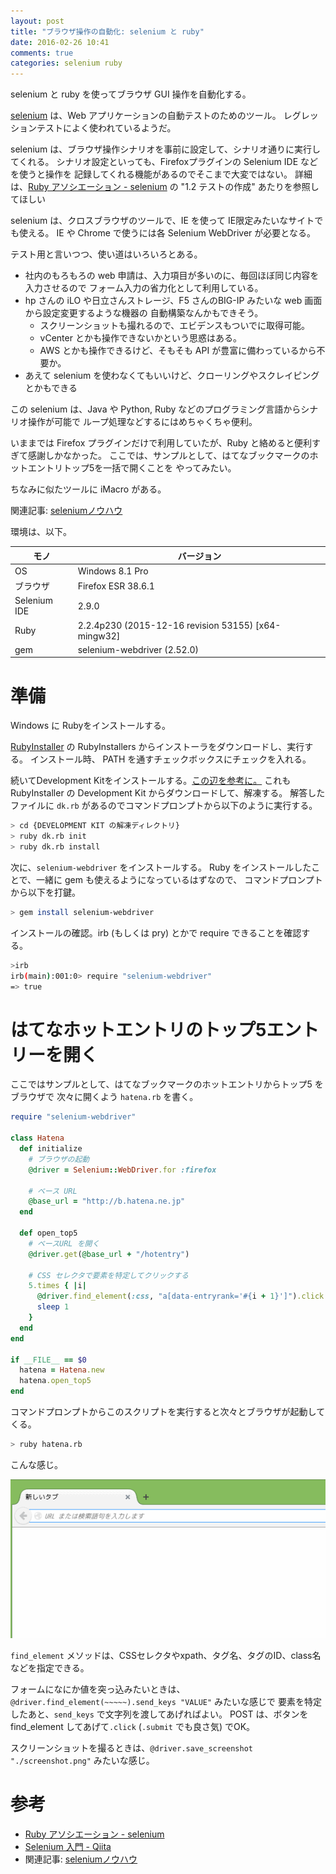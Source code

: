 ```yaml
---
layout: post
title: "ブラウザ操作の自動化: selenium と ruby"
date: 2016-02-26 10:41
comments: true
categories: selenium ruby
---
```


selenium と ruby を使ってブラウザ GUI 操作を自動化する。

[selenium](http://www.seleniumhq.org/) は、Web アプリケーションの自動テストのためのツール。
レグレッションテストによく使われているようだ。

selenium は、ブラウザ操作シナリオを事前に設定して、シナリオ通りに実行してくれる。
シナリオ設定といっても、Firefoxプラグインの Selenium IDE などを使うと操作を
記録してくれる機能があるのでそこまで大変ではない。
詳細は、[Ruby アソシエーション - selenium](http://www.ruby.or.jp/ja/tech/development_tool/reg_test/) の "1.2 テストの作成"
あたりを参照してほしい



selenium は、クロスブラウザのツールで、IE を使って IE限定みたいなサイトでも使える。
IE や Chrome で使うには各 Selenium WebDriver が必要となる。

テスト用と言いつつ、使い道はいろいろとある。

- 社内のもろもろの web 申請は、入力項目が多いのに、毎回ほぼ同じ内容を入力させるので
  フォーム入力の省力化として利用している。
- hp さんの iLO や日立さんストレージ、F5 さんのBIG-IP みたいな web 画面から設定変更するような機器の
  自動構築なんかもできそう。
  - スクリーンショットも撮れるので、エビデンスもついでに取得可能。
  - vCenter とかも操作できないかという思惑はある。
  - AWS とかも操作できるけど、そもそも API が豊富に備わっているから不要か。
- あえて selenium を使わなくてもいいけど、クローリングやスクレイピングとかもできる


この selenium は、Java や Python, Ruby などのプログラミング言語からシナリオ操作が可能で
ループ処理などするにはめちゃくちゃ便利。


いままでは Firefox プラグインだけで利用していたが、Ruby と絡めると便利すぎて感謝しかなかった。
ここでは、サンプルとして、はてなブックマークのホットエントリトップ5を一括で開くことを
やってみたい。

ちなみに似たツールに iMacro がある。


関連記事: [seleniumノウハウ](http://momota.github.io/blog/2016/05/28/selenium-know-how/)

<!-- more -->


環境は、以下。

モノ         | バージョン
-------------|----------------------------------------------------
OS           | Windows 8.1 Pro
ブラウザ     | Firefox ESR 38.6.1
Selenium IDE | 2.9.0
Ruby         | 2.2.4p230 (2015-12-16 revision 53155) [x64-mingw32]
gem          | selenium-webdriver (2.52.0)



準備
====

Windows に Rubyをインストールする。

[RubyInstaller](http://rubyinstaller.org/downloads/) の RubyInstallers からインストーラをダウンロードし、実行する。
インストール時、 PATH を通すチェックボックスにチェックを入れる。

続いてDevelopment Kitをインストールする。[この辺を参考に。](http://www.rubylife.jp/railsinstall/rails/index4.html)
これも RubyInstaller の Development Kit からダウンロードして、解凍する。
解答したファイルに `dk.rb` があるのでコマンドプロンプトから以下のように実行する。

```sh
> cd {DEVELOPMENT KIT の解凍ディレクトリ}
> ruby dk.rb init
> ruby dk.rb install
```

次に、`selenium-webdriver` をインストールする。
Ruby をインストールしたことで、一緒に gem も使えるようになっているはずなので、
コマンドプロンプトから以下を打鍵。

```sh
> gem install selenium-webdriver
```

インストールの確認。irb (もしくは pry) とかで require できることを確認する。

```sh
>irb
irb(main):001:0> require "selenium-webdriver"
=> true
```

はてなホットエントリのトップ5エントリーを開く
=============================================

ここではサンプルとして、はてなブックマークのホットエントリからトップ5 をブラウザで
次々に開くよう `hatena.rb` を書く。


```ruby
require "selenium-webdriver"

class Hatena
  def initialize
    # ブラウザの起動
    @driver = Selenium::WebDriver.for :firefox

    # ベース URL
    @base_url = "http://b.hatena.ne.jp"
  end

  def open_top5
    # ベースURL を開く
    @driver.get(@base_url + "/hotentry")

    # CSS セレクタで要素を特定してクリックする
    5.times { |i|
      @driver.find_element(:css, "a[data-entryrank='#{i + 1}']").click
      sleep 1
    }
  end
end

if __FILE__ == $0
  hatena = Hatena.new
  hatena.open_top5
end
```

コマンドプロンプトからこのスクリプトを実行すると次々とブラウザが起動してくる。
```sh
> ruby hatena.rb
```

こんな感じ。

![hatena_screenshot](/images/20160226_selenium.gif)



`find_element` メソッドは、CSSセレクタやxpath、タグ名、タグのID、class名などを指定できる。

フォームになにか値を突っ込みたいときは、`@driver.find_element(~~~~~).send_keys "VALUE"` みたいな感じで
要素を特定したあと、`send_keys` で文字列を渡してあげればよい。
POST は、ボタンを find_element してあげて`.click` (`.submit` でも良さ気) でOK。

スクリーンショットを撮るときは、`@driver.save_screenshot "./screenshot.png"` みたいな感じ。



参考
====

- [Ruby アソシエーション - selenium](http://www.ruby.or.jp/ja/tech/development_tool/reg_test/)
- [Selenium 入門 - Qiita](http://qiita.com/kkakizaki/items/5a0e6f753193f2a1514f)
- 関連記事: [seleniumノウハウ](http://momota.github.io/blog/2016/05/28/selenium-know-how/)
